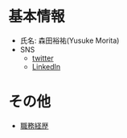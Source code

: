 # 基本情報

- 氏名: 森田裕祐(Yusuke Morita)
- SNS
  - [twitter](https://twitter.com/moritanzania)
  - [LinkedIn](https://www.linkedin.com/in/yusuke-morita-779742170)

# その他

- [職務経歴](/work_experience.md)

